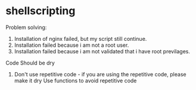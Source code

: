 # shellscripting

Problem solving:

1. Installation of nginx failed, but my script still continue.
2. Installation failed because i am not a root user.
3. Installation failed because i am not validated that i have root previlages.

Code Should be dry
1. Don't use repetitive code - if you are using the repetitive code, please make it dry
   Use functions to avoid repetitive code 